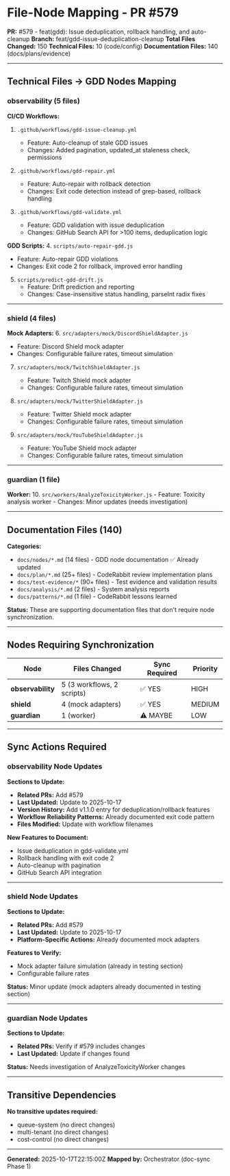 # File-Node Mapping - PR #579

**PR:** #579 - feat(gdd): Issue deduplication, rollback handling, and auto-cleanup
**Branch:** feat/gdd-issue-deduplication-cleanup
**Total Files Changed:** 150
**Technical Files:** 10 (code/config)
**Documentation Files:** 140 (docs/plans/evidence)

---

## Technical Files → GDD Nodes Mapping

### observability (5 files)

**CI/CD Workflows:**
1. `.github/workflows/gdd-issue-cleanup.yml`
   - Feature: Auto-cleanup of stale GDD issues
   - Changes: Added pagination, updated_at staleness check, permissions

2. `.github/workflows/gdd-repair.yml`
   - Feature: Auto-repair with rollback detection
   - Changes: Exit code detection instead of grep-based, rollback handling

3. `.github/workflows/gdd-validate.yml`
   - Feature: GDD validation with issue deduplication
   - Changes: GitHub Search API for >100 items, deduplication logic

**GDD Scripts:**
4. `scripts/auto-repair-gdd.js`
   - Feature: Auto-repair GDD violations
   - Changes: Exit code 2 for rollback, improved error handling

5. `scripts/predict-gdd-drift.js`
   - Feature: Drift prediction and reporting
   - Changes: Case-insensitive status handling, parseInt radix fixes

---

### shield (4 files)

**Mock Adapters:**
6. `src/adapters/mock/DiscordShieldAdapter.js`
   - Feature: Discord Shield mock adapter
   - Changes: Configurable failure rates, timeout simulation

7. `src/adapters/mock/TwitchShieldAdapter.js`
   - Feature: Twitch Shield mock adapter
   - Changes: Configurable failure rates, timeout simulation

8. `src/adapters/mock/TwitterShieldAdapter.js`
   - Feature: Twitter Shield mock adapter
   - Changes: Configurable failure rates, timeout simulation

9. `src/adapters/mock/YouTubeShieldAdapter.js`
   - Feature: YouTube Shield mock adapter
   - Changes: Configurable failure rates, timeout simulation

---

### guardian (1 file)

**Worker:**
10. `src/workers/AnalyzeToxicityWorker.js`
    - Feature: Toxicity analysis worker
    - Changes: Minor updates (needs investigation)

---

## Documentation Files (140)

**Categories:**
- `docs/nodes/*.md` (14 files) - GDD node documentation ✅ Already updated
- `docs/plan/*.md` (25+ files) - CodeRabbit review implementation plans
- `docs/test-evidence/*` (90+ files) - Test evidence and validation results
- `docs/analysis/*.md` (2 files) - System analysis reports
- `docs/patterns/*.md` (1 file) - CodeRabbit lessons learned

**Status:** These are supporting documentation files that don't require node synchronization.

---

## Nodes Requiring Synchronization

| Node | Files Changed | Sync Required | Priority |
|------|---------------|---------------|----------|
| **observability** | 5 (3 workflows, 2 scripts) | ✅ YES | HIGH |
| **shield** | 4 (mock adapters) | ✅ YES | MEDIUM |
| **guardian** | 1 (worker) | ⚠️ MAYBE | LOW |

---

## Sync Actions Required

### observability Node Updates

**Sections to Update:**
- **Related PRs:** Add #579
- **Last Updated:** Update to 2025-10-17
- **Version History:** Add v1.1.0 entry for deduplication/rollback features
- **Workflow Reliability Patterns:** Already documented exit code pattern
- **Files Modified:** Update with workflow filenames

**New Features to Document:**
- Issue deduplication in gdd-validate.yml
- Rollback handling with exit code 2
- Auto-cleanup with pagination
- GitHub Search API integration

---

### shield Node Updates

**Sections to Update:**
- **Related PRs:** Add #579
- **Last Updated:** Update to 2025-10-17
- **Platform-Specific Actions:** Already documented mock adapters

**Features to Verify:**
- Mock adapter failure simulation (already in testing section)
- Configurable failure rates

**Status:** Minor update (mock adapters already documented in testing section)

---

### guardian Node Updates

**Sections to Update:**
- **Related PRs:** Verify if #579 includes changes
- **Last Updated:** Update if changes found

**Status:** Needs investigation of AnalyzeToxicityWorker changes

---

## Transitive Dependencies

**No transitive updates required:**
- queue-system (no direct changes)
- multi-tenant (no direct changes)
- cost-control (no direct changes)

---

**Generated:** 2025-10-17T22:15:00Z
**Mapped by:** Orchestrator (doc-sync Phase 1)
